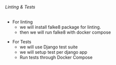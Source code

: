 ###### Linting & Tests

-   For linting
    -   we will install falke8 package for linting.
    -   then we will run falke8 with docker compose

* For Tests
    * we will use Django test suite
    * we will setup test per django app
    * Run tests through Docker Compose
    
